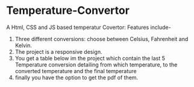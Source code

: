 # Temperature-Convertor
A Html, CSS and JS based temperatur Covertor: 
Features include-
1. Three different conversions: choose between Celsius, Fahrenheit and Kelvin.
2. The project is a responsive design.
3. You get a table below im the project which contain the last 5 Temperature conversion detailing from which temperature, to the converted temperature and the final temperature
4. finally you have the option to get the pdf of them.
